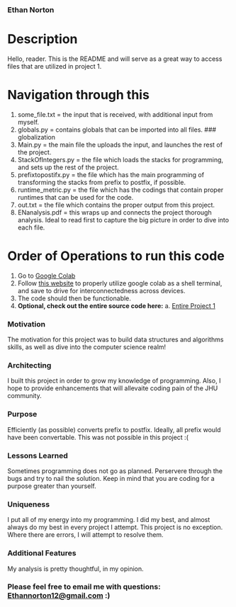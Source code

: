 ### Ethan Norton

# Description 
Hello, reader. This is the README and will serve as a great way to access files that are utilized in project 1.


# Navigation through this 
1. some_file.txt = the input that is received, with additional input from myself.
2. globals.py = contains globals that can be imported into all files.  ### globalization
3. Main.py = the main file the uploads the input, and launches the rest of the project.
4. StackOfIntegers.py =  the file which loads the stacks for programming, and sets up the rest of the project.
5. prefixtopostifx.py = the file which has the main programming of transforming the stacks from prefix to postfix, if possible.
6. runtime_metric.py = the file which has the codings that contain proper runtimes that can be used for the code. 
7. out.txt = the file which contains the proper output from this project.
8. ENanalysis.pdf = this wraps up and connects the project thorough analysis. Ideal to read first to capture the big picture in order to dive into each file. 


# Order of Operations to run this code
1. Go to [Google Colab](https://colab.research.google.com/) 
2. Follow [this website](https://medium.com/analytics-vidhya/how-to-use-google-colab-with-github-via-google-drive-68efb23a42d) to properly utilize google colab as a shell terminal, and save to drive for interconnectedness across devices.
3. The code should then be functionable.
4. **Optional, check out the entire source code here:**
   a. [Entire Project 1](https://github.com/EthanNorton/JHU.625.202.git)
 
 ### Motivation 
 
The motivation for this project was to build data structures and algorithms skills, as well as dive into the computer science realm! 
  
 ### Architecting 

I built this project in order to grow my knowledge of programming. Also, I hope to provide enhancements that will allevaite coding pain of the JHU community.

### Purpose

Efficiently (as possible) converts prefix to postfix. Ideally, all prefix would have been convertable. This was not possible in this project :(

### Lessons Learned

Sometimes programming does not go as planned. Perservere through the bugs and try to nail the solution. Keep in mind that you are coding for a purpose greater than yourself.

### Uniqueness

I put all of my energy into my programming. I did my best, and almost always do my best in every project I attempt. This project is no exception. Where there are errors, I will attempt to resolve them.

### Additional Features

My analysis is pretty thoughtful, in my opinion. 

### Please feel free to email me with questions: Ethannorton12@gmail.com :)

